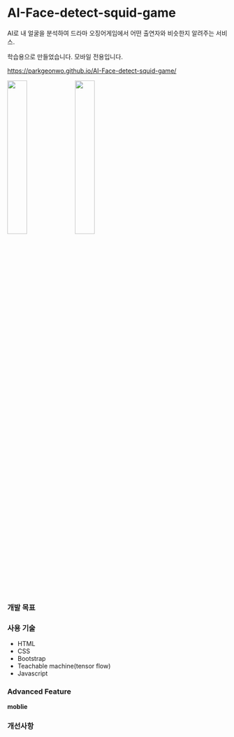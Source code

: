 # AI-Face-detect-squid-game
AI로 내 얼굴을 분석하여 드라마 오징어게임에서 어떤 출연자와 비슷한지 알려주는 서비스.

학습용으로 만들었습니다. 모바일 전용입니다.

https://parkgeonwo.github.io/AI-Face-detect-squid-game/

<img width="30%" src="https://user-images.githubusercontent.com/87109907/143675994-1562d785-b3cc-4931-b4a6-4528cb9b6728.jpg"/>   <img width="30%" src="https://user-images.githubusercontent.com/87109907/143675997-ee9b2e70-d5b7-46d9-af79-50bfa023ac52.jpg"/>




### 개발 목표



### 사용 기술

- HTML
- CSS
- Bootstrap
- Teachable machine(tensor flow)
- Javascript


### Advanced Feature

**moblie**


### 개선사항



